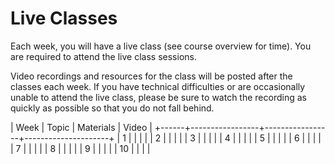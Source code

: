 # Live Classes

Each week, you will have a live class (see course overview for time).
You are required to attend the live class sessions.  

Video recordings and resources for the class will be posted after the classes each week.
If you have technical difficulties or are occasionally unable
to attend the live class, please be sure to watch the recording as quickly as possible
so that you do not fall behind.  

| Week | Topic           | Materials       | Video               |
+------+-----------------+-----------------+---------------------+
| 1    |                 |                 |                     |
| 2    |                 |                 |                     |
| 3    |                 |                 |                     |
| 4    |                 |                 |                     |
| 5    |                 |                 |                     |
| 6    |                 |                 |                     |
| 7    |                 |                 |                     |
| 8    |                 |                 |                     |
| 9    |                 |                 |                     |
| 10   |                 |                 |                     |

<!--
[w1-materials]: link
[w1-video]: link
[w2-materials]: link
[w2-video]: link
[w3-materials]: link
[w3-video]: link
[w4-materials]: link
[w4-video]: link
[w5-materials]: link
[w5-video]: link
[w6-materials]: link
[w6-video]: link
[w7-materials]: link
[w7-video]: link
[w8-materials]: link
[w8-video]: link
[w9-materials]: link
[w9-video]: link
[w10-materials]: link
[w10-video]: link
-->